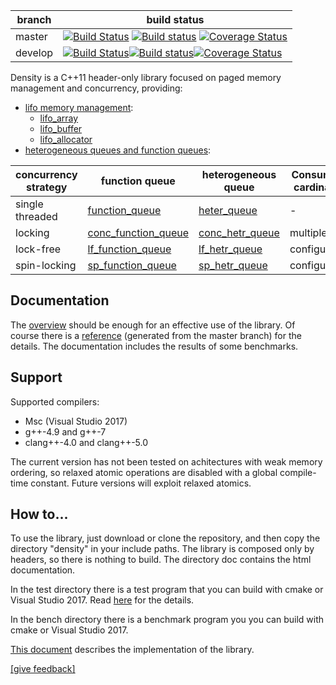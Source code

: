 
branch          |build status
--------------- |------------------
master|[![Build Status](https://travis-ci.org/giucamp/density.svg?branch=master)](https://travis-ci.org/giucamp/density) [![Build status](https://ci.appveyor.com/api/projects/status/td8xk69gswc6vuct?svg=true)](https://ci.appveyor.com/project/GiuseppeCampana/density) [![Coverage Status](https://coveralls.io/repos/github/giucamp/density/badge.svg?branch=master)](https://coveralls.io/github/giucamp/density?branch=master)
develop|[![Build Status](https://travis-ci.org/giucamp/density.svg?branch=develop)](https://travis-ci.org/giucamp/density)[![Build status](https://ci.appveyor.com/api/projects/status/td8xk69gswc6vuct/branch/develop?svg=true)](https://ci.appveyor.com/project/GiuseppeCampana/density/branch/develop)[![Coverage Status](https://coveralls.io/repos/github/giucamp/density/badge.svg?branch=develop)](https://coveralls.io/github/giucamp/density?branch=develop)

Density is a C++11 header-only library focused on paged memory management and concurrency, providing:

* [lifo memory management](http://giucamp.github.io/density/doc/html/index.html#lifo):
  - [lifo_array](http://giucamp.github.io/density/doc/html/classdensity_1_1lifo__array.html)
  - [lifo_buffer](http://giucamp.github.io/density/doc/html/classdensity_1_1lifo__buffer.html)
  - [lifo_allocator](http://giucamp.github.io/density/doc/html/classdensity_1_1lifo__allocator.html)
* [heterogeneous queues and function queues](http://giucamp.github.io/density/doc/html/index.html#queues):

concurrency strategy|function queue|heterogeneous queue|Consumers cardinality|Producers cardinality
--------------- |------------------ |--------------------|--------------------|--------------------
single threaded   |[function_queue](http://giucamp.github.io/density/doc/html/classdensity_1_1function__queue.html)      |[heter_queue](http://giucamp.github.io/density/doc/html/classdensity_1_1heter__queue.html)| - | -
locking         |[conc_function_queue](http://giucamp.github.io/density/doc/html/classdensity_1_1conc__function__queue.html) |[conc_hetr_queue](http://giucamp.github.io/density/doc/html/classdensity_1_1conc__heter__queue.html)|multiple|multiple
lock-free       |[lf_function_queue](http://giucamp.github.io/density/doc/html/classdensity_1_1lf__function__queue.html) |[lf_hetr_queue](http://giucamp.github.io/density/doc/html/classdensity_1_1lf__heter__queue.html)|configurable|configurable
spin-locking    |[sp_function_queue](http://giucamp.github.io/density/doc/html/classdensity_1_1sp__function__queue.html) |[sp_hetr_queue](http://giucamp.github.io/density/doc/html/classdensity_1_1sp__heter__queue.html)|configurable|configurable

## Documentation
The [overview](http://giucamp.github.io/density/doc/html/index.html) should be enough for an effective use of the library. Of course there is a [reference](http://giucamp.github.io/density/doc/html/annotated.html) (generated from the master branch) for the details. The documentation includes the results of some benchmarks. 

## Support
Supported compilers:
- Msc (Visual Studio 2017)
- g++-4.9 and g++-7
- clang++-4.0 and clang++-5.0

The current version has not been tested on achitectures with weak memory ordering, so relaxed atomic operations are disabled with a global compile-time constant. Future versions will exploit relaxed atomics.

## How to...
To use the library, just download or clone the repository, and then copy the directory "density" in your include paths. The library is composed only by headers, so there is nothing to build. The directory doc contains the html documentation.

In the test directory there is a test program that you can build with cmake or Visual Studio 2017. Read [here](http://giucamp.github.io/density/doc/html/test_bench.html) for the details.

In the bench directory there is a benchmark program you you can build with cmake or Visual Studio 2017.

[This document](http://giucamp.github.io/density/doc/html/implementation.pdf) describes the implementation of the library.

<a href="mailto:giu.campana@gmail.com">[give feedback]</a>
